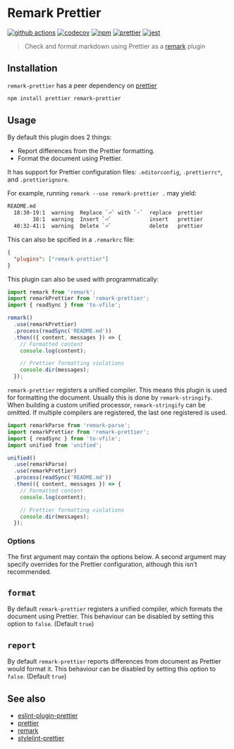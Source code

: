 # Remark Prettier

[![github actions][github actions badge]][github actions] [![codecov][codecov badge]][codecov]
[![npm][npm badge]][npm] [![prettier][prettier badge]][prettier] [![jest][jest badge]][jest]

> Check and format markdown using Prettier as a [remark][] plugin

## Installation

`remark-prettier` has a peer dependency on [prettier][]

```sh
npm install prettier remark-prettier
```

## Usage

By default this plugin does 2 things:

- Report differences from the Prettier formatting.
- Format the document using Prettier.

It has support for Prettier configuration files: `.editorconfig`, `.prettierrc*`, and
`.prettierignore`.

For example, running `remark --use remark-prettier .` may yield:

```sh
README.md
  18:30-19:1  warning  Replace `⏎` with `·`  replace  prettier
        38:1  warning  Insert `⏎`            insert   prettier
  40:32-41:1  warning  Delete `⏎`            delete   prettier
```

This can also be spcified in a `.remarkrc` file:

```json
{
  "plugins": ["remark-prettier"]
}
```

This plugin can also be used with programmatically:

```js
import remark from 'remark';
import remarkPrettier from 'remark-prettier';
import { readSync } from 'to-vfile';

remark()
  .use(remarkPrettier)
  .process(readSync('README.md'))
  .then(({ content, messages }) => {
    // Formatted content
    console.log(content);

    // Prettier formatting violations
    console.dir(messages);
  });
```

`remark-prettier` registers a unified compiler. This means this plugin is used for formatting the
document. Usually this is done by `remark-stringify`. When building a custom unified processor,
`remark-stringify` can be omitted. If multiple compilers are registered, the last one registered is
used.

```js
import remarkParse from 'remark-parse';
import remarkPrettier from 'remark-prettier';
import { readSync } from 'to-vfile';
import unified from 'unified';

unified()
  .use(remarkParse)
  .use(remarkPrettier)
  .process(readSync('README.md'))
  .then(({ content, messages }) => {
    // Formatted content
    console.log(content);

    // Prettier formatting violations
    console.dir(messages);
  });
```

### Options

The first argument may contain the options below. A second argument may specify overrides for the
Prettier configuration, although this isn’t recommended.

## `format`

By default `remark-prettier` registers a unified compiler, which formats the document using
Prettier. This behaviour can be disabled by setting this option to `false`. (Default `true`)

## `report`

By default `remark-prettier` reports differences from document as Prettier would format it. This
behaviour can be disabled by setting this option to `false`. (Default `true`)

## See also

- [eslint-plugin-prettier][]
- [prettier][]
- [remark][]
- [stylelint-prettier][]

[codecov badge]: https://codecov.io/gh/remcohaszing/remark-prettier/branch/master/graph/badge.svg
[codecov]: https://codecov.io/gh/remcohaszing/remark-prettier
[eslint-plugin-prettier]: https://github.com/prettier/eslint-plugin-prettier
[estree]: https://github.com/estree/estree
[github actions badge]:
  https://github.com/remcohaszing/remark-prettier/actions/workflows/ci/badge.svg
[github actions]: https://github.com/remcohaszing/remark-prettier/actions/workflows/ci.yml
[jest badge]: https://jestjs.io/img/jest-badge.svg
[jest]: https://jestjs.io
[npm badge]: https://img.shields.io/npm/v/remark-prettier
[npm]: https://www.npmjs.com/package/remark-prettier
[prettier badge]: https://img.shields.io/badge/code_style-prettier-ff69b4.svg
[prettier]: https://prettier.io
[remark]: https://github.com/remarkjs/remark
[stylelint-prettier]: https://github.com/prettier/stylelint-prettier
